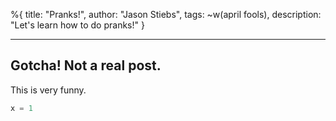 %{
title: "Pranks!",
author: "Jason Stiebs",
tags: ~w(april fools),
description: "Let's learn how to do pranks!"
}

---

## Gotcha! Not a real post.

This is very funny.

```elixir
x = 1
```
